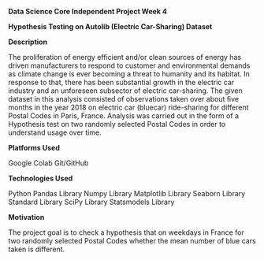 **Data Science Core Independent Project Week 4**

**Hypothesis Testing on Autolib (Electric Car-Sharing) Dataset**

**Description**

The proliferation of energy efficient and/or clean sources of energy has driven manufacturers to respond to customer and environmental demands as climate change is ever becoming a threat to humanity and its habitat. In response to that, there has been substantial growth in the electric car industry and an unforeseen subsector of electric car-sharing. The given dataset in this analysis consisted of observations taken over about five months in the year 2018 on electric car (bluecar) ride-sharing for different Postal Codes in Paris, France. Analysis was carried out in the form of a Hypothesis test on two randomly selected Postal Codes in order to understand usage over time.

**Platforms Used**

Google Colab
Git/GitHub

**Technologies Used**

Python
Pandas Library
Numpy Library
Matplotlib Library
Seaborn Library
Standard Library
SciPy Library
Statsmodels Library

**Motivation**

The project goal is to check a hypothesis that on weekdays in France for two randomly selected Postal Codes whether the mean number of blue cars taken is different.
